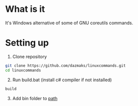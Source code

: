 # What is it
It's Windows alternative of some of GNU coreutils commands.
# Setting up
1. Clone repository
```Bash
git clone https://github.com/dazmaks/linuxcommands.git
cd linuxcommands
```
2. Run build.bat
(install c# compiler if not installed)
```Bash
build
```
3. Add bin folder to [path](https://stackoverflow.com/questions/44272416/how-to-add-a-folder-to-path-environment-variable-in-windows-10-with-screensho)
